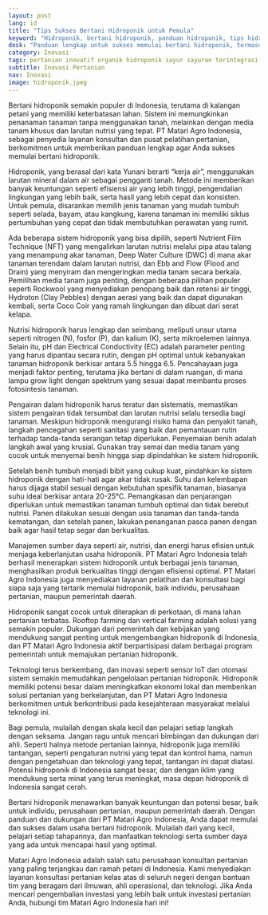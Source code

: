 ```yaml
---
layout: post
lang: id
title: "Tips Sukses Bertani Hidroponik untuk Pemula"
keyword: "Hidroponik, bertani hidroponik, panduan hidroponik, tips hidroponik, pertanian hidroponik, media tanam hidroponik, tanaman hidroponik, PT Matari Agro Indonesia"
desk: "Panduan lengkap untuk sukses memulai bertani hidroponik, termasuk pemilihan jenis tanaman, media tanam, serta tips perawatan tanaman hidroponik yang disusun oleh PT Matari Agro Indonesia."
category: Inovasi
tags: pertanian inovatif organik hidroponik sayur sayuran terintegrasi konsultan ketahanan pangan
subtitle: Inovasi Pertanian
nav: Inovasi
image: hidroponik.jpeg
---
```


Bertani hidroponik semakin populer di Indonesia, terutama di kalangan petani yang memiliki keterbatasan lahan. Sistem ini memungkinkan penanaman tanaman tanpa menggunakan tanah, melainkan dengan media tanam khusus dan larutan nutrisi yang tepat. PT Matari Agro Indonesia, sebagai penyedia layanan konsultan dan pusat pelatihan pertanian, berkomitmen untuk memberikan panduan lengkap agar Anda sukses memulai bertani hidroponik.

Hidroponik, yang berasal dari kata Yunani berarti “kerja air”, menggunakan larutan mineral dalam air sebagai pengganti tanah. Metode ini memberikan banyak keuntungan seperti efisiensi air yang lebih tinggi, pengendalian lingkungan yang lebih baik, serta hasil yang lebih cepat dan konsisten. Untuk pemula, disarankan memilih jenis tanaman yang mudah tumbuh seperti selada, bayam, atau kangkung, karena tanaman ini memiliki siklus pertumbuhan yang cepat dan tidak membutuhkan perawatan yang rumit.

Ada beberapa sistem hidroponik yang bisa dipilih, seperti Nutrient Film Technique (NFT) yang mengalirkan larutan nutrisi melalui pipa atau talang yang menampung akar tanaman, Deep Water Culture (DWC) di mana akar tanaman terendam dalam larutan nutrisi, dan Ebb and Flow (Flood and Drain) yang menyiram dan mengeringkan media tanam secara berkala. Pemilihan media tanam juga penting, dengan beberapa pilihan populer seperti Rockwool yang menyediakan penopang baik dan retensi air tinggi, Hydroton (Clay Pebbles) dengan aerasi yang baik dan dapat digunakan kembali, serta Coco Coir yang ramah lingkungan dan dibuat dari serat kelapa.

Nutrisi hidroponik harus lengkap dan seimbang, meliputi unsur utama seperti nitrogen (N), fosfor (P), dan kalium (K), serta mikroelemen lainnya. Selain itu, pH dan Electrical Conductivity (EC) adalah parameter penting yang harus dipantau secara rutin, dengan pH optimal untuk kebanyakan tanaman hidroponik berkisar antara 5.5 hingga 6.5. Pencahayaan juga menjadi faktor penting, terutama jika bertani di dalam ruangan, di mana lampu grow light dengan spektrum yang sesuai dapat membantu proses fotosintesis tanaman.

Pengairan dalam hidroponik harus teratur dan sistematis, memastikan sistem pengairan tidak tersumbat dan larutan nutrisi selalu tersedia bagi tanaman. Meskipun hidroponik mengurangi risiko hama dan penyakit tanah, langkah pencegahan seperti sanitasi yang baik dan pemantauan rutin terhadap tanda-tanda serangan tetap diperlukan. Penyemaian benih adalah langkah awal yang krusial. Gunakan tray semai dan media tanam yang cocok untuk menyemai benih hingga siap dipindahkan ke sistem hidroponik.

Setelah benih tumbuh menjadi bibit yang cukup kuat, pindahkan ke sistem hidroponik dengan hati-hati agar akar tidak rusak. Suhu dan kelembapan harus dijaga stabil sesuai dengan kebutuhan spesifik tanaman, biasanya suhu ideal berkisar antara 20-25°C. Pemangkasan dan penjarangan diperlukan untuk memastikan tanaman tumbuh optimal dan tidak berebut nutrisi. Panen dilakukan sesuai dengan usia tanaman dan tanda-tanda kematangan, dan setelah panen, lakukan penanganan pasca panen dengan baik agar hasil tetap segar dan berkualitas.

Manajemen sumber daya seperti air, nutrisi, dan energi harus efisien untuk menjaga keberlanjutan usaha hidroponik. PT Matari Agro Indonesia telah berhasil menerapkan sistem hidroponik untuk berbagai jenis tanaman, menghasilkan produk berkualitas tinggi dengan efisiensi optimal. PT Matari Agro Indonesia juga menyediakan layanan pelatihan dan konsultasi bagi siapa saja yang tertarik memulai hidroponik, baik individu, perusahaan pertanian, maupun pemerintah daerah.

Hidroponik sangat cocok untuk diterapkan di perkotaan, di mana lahan pertanian terbatas. Rooftop farming dan vertical farming adalah solusi yang semakin populer. Dukungan dari pemerintah dan kebijakan yang mendukung sangat penting untuk mengembangkan hidroponik di Indonesia, dan PT Matari Agro Indonesia aktif berpartisipasi dalam berbagai program pemerintah untuk memajukan pertanian hidroponik.

Teknologi terus berkembang, dan inovasi seperti sensor IoT dan otomasi sistem semakin memudahkan pengelolaan pertanian hidroponik. Hidroponik memiliki potensi besar dalam meningkatkan ekonomi lokal dan memberikan solusi pertanian yang berkelanjutan, dan PT Matari Agro Indonesia berkomitmen untuk berkontribusi pada kesejahteraan masyarakat melalui teknologi ini.

Bagi pemula, mulailah dengan skala kecil dan pelajari setiap langkah dengan seksama. Jangan ragu untuk mencari bimbingan dan dukungan dari ahli. Seperti halnya metode pertanian lainnya, hidroponik juga memiliki tantangan, seperti pengaturan nutrisi yang tepat dan kontrol hama, namun dengan pengetahuan dan teknologi yang tepat, tantangan ini dapat diatasi. Potensi hidroponik di Indonesia sangat besar, dan dengan iklim yang mendukung serta minat yang terus meningkat, masa depan hidroponik di Indonesia sangat cerah.

Bertani hidroponik menawarkan banyak keuntungan dan potensi besar, baik untuk individu, perusahaan pertanian, maupun pemerintah daerah. Dengan panduan dan dukungan dari PT Matari Agro Indonesia, Anda dapat memulai dan sukses dalam usaha bertani hidroponik. Mulailah dari yang kecil, pelajari setiap tahapannya, dan manfaatkan teknologi serta sumber daya yang ada untuk mencapai hasil yang optimal.

Matari Agro Indonesia adalah salah satu perusahaan konsultan pertanian yang paling terjangkau dan ramah petani di Indonesia. Kami menyediakan layanan konsultasi pertanian kelas atas di seluruh negeri dengan bantuan tim yang beragam dari ilmuwan, ahli operasional, dan teknologi. Jika Anda mencari pengembalian investasi yang lebih baik untuk investasi pertanian Anda, hubungi tim Matari Agro Indonesia hari ini!

